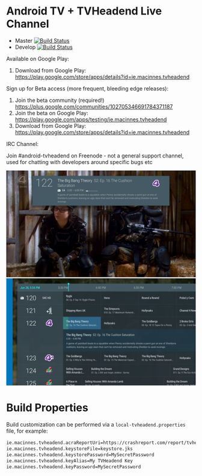 # Android TV + TVHeadend Live Channel

* Master [![Build Status](https://jenkins.macinnes.ie/buildStatus/icon?job=android-tvheadend/master)](https://jenkins.macinnes.ie/job/android-tvheadend/job/master/)
* Develop [![Build Status](https://jenkins.macinnes.ie/buildStatus/icon?job=android-tvheadend/develop)](https://jenkins.macinnes.ie/job/android-tvheadend/job/develop/)

Available on Google Play:

1. Download from Google Play: https://play.google.com/store/apps/details?id=ie.macinnes.tvheadend

Sign up for Beta access (more frequent, bleeding edge releases):

1. Join the beta community (required!) https://plus.google.com/communities/102705346691784371187
2. Join the beta on Google Play: https://play.google.com/apps/testing/ie.macinnes.tvheadend
3. Download from Google Play: https://play.google.com/store/apps/details?id=ie.macinnes.tvheadend

IRC Channel:

Join #android-tvheadend on Freenode - not a general support channel, used for chatting with developers around specific bugs etc

![Screenshot 1](screenshots/TVH-1.png)
![Screenshot 2](screenshots/TVH-2.png)

# Build Properties

Build customization can be performed via a `local-tvheadend.properties` file, for example:

	ie.macinnes.tvheadend.acraReportUri=https://crashreport.com/report/tvheadend
	ie.macinnes.tvheadend.keystoreFile=keystore.jks
	ie.macinnes.tvheadend.keystorePassword=MySecretPassword
	ie.macinnes.tvheadend.keyAlias=My TVHeadend Key
	ie.macinnes.tvheadend.keyPassword=MySecretPassword
